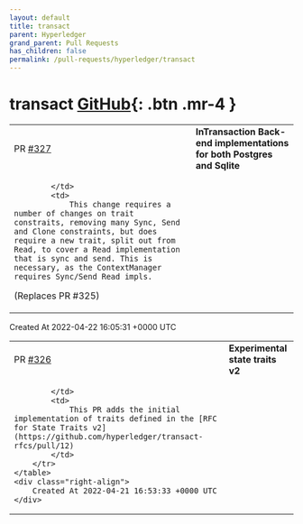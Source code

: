 ```yaml
---
layout: default
title: transact
parent: Hyperledger
grand_parent: Pull Requests
has_children: false
permalink: /pull-requests/hyperledger/transact
---
```


# transact <span class="fs-3 right-align">[GitHub](https://github.com/hyperledger/transact){: .btn .mr-4 }</span>


<div>
    <table>
        <tr>
            <td>
                PR <a href="https://github.com/hyperledger/transact/pull/327" class=".btn">#327</a>
            </td>
            <td>
                <b>
                    InTransaction Back-end implementations for both Postgres and Sqlite
                </b>
            </td>
        </tr>
        <tr>
            <td>
                
            </td>
            <td>
                This change requires a number of changes on trait constraits, removing many Sync, Send and Clone constraints, but does require a new trait, split out from Read, to cover a Read implementation that is sync and send. This is necessary, as the ContextManager requires Sync/Send Read impls.

(Replaces PR #325)
            </td>
        </tr>
    </table>
    <div class="right-align">
        Created At 2022-04-22 16:05:31 +0000 UTC
    </div>
</div>

<div>
    <table>
        <tr>
            <td>
                PR <a href="https://github.com/hyperledger/transact/pull/326" class=".btn">#326</a>
            </td>
            <td>
                <b>
                    Experimental state traits v2
                </b>
            </td>
        </tr>
        <tr>
            <td>
                
            </td>
            <td>
                This PR adds the initial implementation of traits defined in the [RFC for State Traits v2](https://github.com/hyperledger/transact-rfcs/pull/12)
            </td>
        </tr>
    </table>
    <div class="right-align">
        Created At 2022-04-21 16:53:33 +0000 UTC
    </div>
</div>

